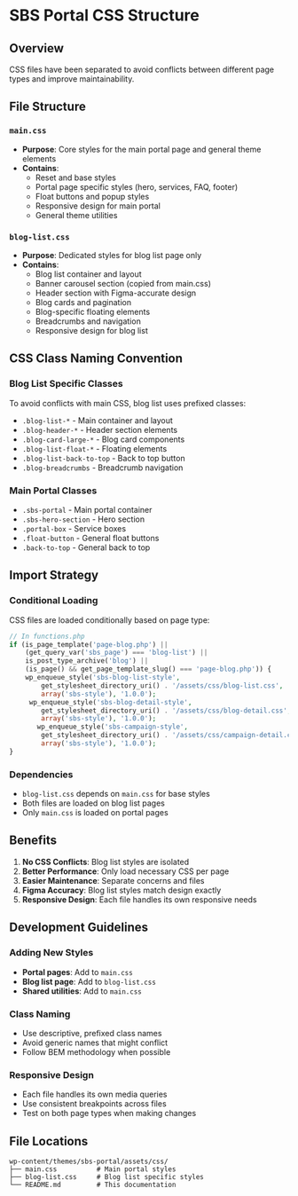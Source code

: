 # SBS Portal CSS Structure

## Overview
CSS files have been separated to avoid conflicts between different page types and improve maintainability.

## File Structure

### `main.css`
- **Purpose**: Core styles for the main portal page and general theme elements
- **Contains**: 
  - Reset and base styles
  - Portal page specific styles (hero, services, FAQ, footer)
  - Float buttons and popup styles
  - Responsive design for main portal
  - General theme utilities

### `blog-list.css`
- **Purpose**: Dedicated styles for blog list page only
- **Contains**:
  - Blog list container and layout
  - Banner carousel section (copied from main.css)
  - Header section with Figma-accurate design
  - Blog cards and pagination
  - Blog-specific floating elements
  - Breadcrumbs and navigation
  - Responsive design for blog list

## CSS Class Naming Convention

### Blog List Specific Classes
To avoid conflicts with main CSS, blog list uses prefixed classes:

- `.blog-list-*` - Main container and layout
- `.blog-header-*` - Header section elements
- `.blog-card-large-*` - Blog card components
- `.blog-list-float-*` - Floating elements
- `.blog-list-back-to-top` - Back to top button
- `.blog-breadcrumbs` - Breadcrumb navigation

### Main Portal Classes
- `.sbs-portal` - Main portal container
- `.sbs-hero-section` - Hero section
- `.portal-box` - Service boxes
- `.float-button` - General float buttons
- `.back-to-top` - General back to top

## Import Strategy

### Conditional Loading
CSS files are loaded conditionally based on page type:

```php
// In functions.php
if (is_page_template('page-blog.php') || 
    (get_query_var('sbs_page') === 'blog-list') || 
    is_post_type_archive('blog') ||
    (is_page() && get_page_template_slug() === 'page-blog.php')) {
    wp_enqueue_style('sbs-blog-list-style', 
        get_stylesheet_directory_uri() . '/assets/css/blog-list.css', 
        array('sbs-style'), '1.0.0');
     wp_enqueue_style('sbs-blog-detail-style', 
        get_stylesheet_directory_uri() . '/assets/css/blog-detail.css', 
        array('sbs-style'), '1.0.0');
       wp_enqueue_style('sbs-campaign-style', 
        get_stylesheet_directory_uri() . '/assets/css/campaign-detail.css', 
        array('sbs-style'), '1.0.0');
}
```

### Dependencies
- `blog-list.css` depends on `main.css` for base styles
- Both files are loaded on blog list pages
- Only `main.css` is loaded on portal pages

## Benefits

1. **No CSS Conflicts**: Blog list styles are isolated
2. **Better Performance**: Only load necessary CSS per page
3. **Easier Maintenance**: Separate concerns and files
4. **Figma Accuracy**: Blog list styles match design exactly
5. **Responsive Design**: Each file handles its own responsive needs

## Development Guidelines

### Adding New Styles
- **Portal pages**: Add to `main.css`
- **Blog list page**: Add to `blog-list.css`
- **Shared utilities**: Add to `main.css`

### Class Naming
- Use descriptive, prefixed class names
- Avoid generic names that might conflict
- Follow BEM methodology when possible

### Responsive Design
- Each file handles its own media queries
- Use consistent breakpoints across files
- Test on both page types when making changes

## File Locations
```
wp-content/themes/sbs-portal/assets/css/
├── main.css          # Main portal styles
├── blog-list.css     # Blog list specific styles
└── README.md         # This documentation
``` 